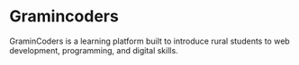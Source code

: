 # Gramincoders
GraminCoders is a learning platform built to introduce rural students to web development, programming, and digital skills.
